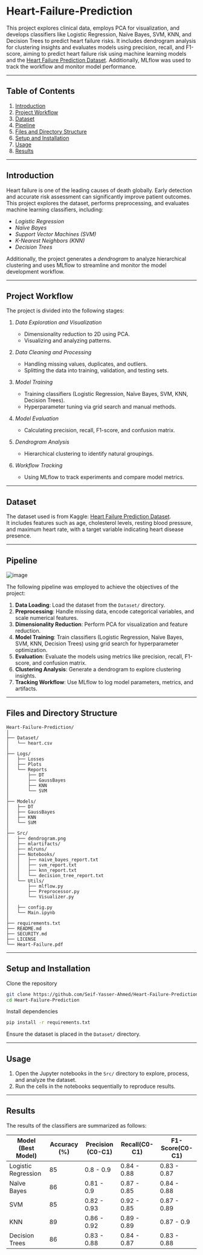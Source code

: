 # Heart-Failure-Prediction
This project explores clinical data, employs PCA for visualization, and develops classifiers like Logistic Regression, Naïve Bayes, SVM, KNN, and Decision Trees to predict heart failure risks. It includes dendrogram analysis for clustering insights and evaluates models using precision, recall, and F1-score, aiming to predict heart failure risk using machine learning models and the [Heart Failure Prediction Dataset](https://www.kaggle.com/datasets/fedesoriano/heart-failure-prediction/data). Additionally, MLflow was used to track the workflow and monitor model performance.

---

## Table of Contents

1. [Introduction](#introduction)  
2. [Project Workflow](#project-workflow)  
3. [Dataset](#dataset)  
4. [Pipeline](#pipeline)  
5. [Files and Directory Structure](#files-and-directory-structure)  
6. [Setup and Installation](#setup-and-installation)  
7. [Usage](#usage)  
8. [Results](#results)  

---

## Introduction

Heart failure is one of the leading causes of death globally. Early detection and accurate risk assessment can significantly improve patient outcomes. This project explores the dataset, performs preprocessing, and evaluates machine learning classifiers, including:

- *Logistic Regression*  
- *Naïve Bayes*  
- *Support Vector Machines (SVM)*  
- *K-Nearest Neighbors (KNN)*  
- *Decision Trees*

Additionally, the project generates a *dendrogram* to analyze hierarchical clustering and uses MLflow to streamline and monitor the model development workflow.

---

## Project Workflow

The project is divided into the following stages:

1. *Data Exploration and Visualization*  
   - Dimensionality reduction to 2D using PCA.
   - Visualizing and analyzing patterns.  

2. *Data Cleaning and Processing*  
   - Handling missing values, duplicates, and outliers.  
   - Splitting the data into training, validation, and testing sets.  

3. *Model Training*  
   - Training classifiers (Logistic Regression, Naïve Bayes, SVM, KNN, Decision Trees).  
   - Hyperparameter tuning via grid search and manual methods.  

4. *Model Evaluation*  
   - Calculating precision, recall, F1-score, and confusion matrix.  

5. *Dendrogram Analysis*  
   - Hierarchical clustering to identify natural groupings.  

6. *Workflow Tracking*  
   - Using MLflow to track experiments and compare model metrics.

---

## Dataset

The dataset used is from Kaggle: [Heart Failure Prediction Dataset](https://www.kaggle.com/datasets/fedesoriano/heart-failure-prediction/data).  
It includes features such as age, cholesterol levels, resting blood pressure, and maximum heart rate, with a target variable indicating heart disease presence.

---

## Pipeline
![image](https://github.com/user-attachments/assets/99b7fc05-6315-4663-ab03-da0e7372bab0)

The following pipeline was employed to achieve the objectives of the project:

1. **Data Loading**: Load the dataset from the `Dataset/` directory.
2. **Preprocessing**: Handle missing data, encode categorical variables, and scale numerical features.
3. **Dimensionality Reduction**: Perform PCA for visualization and feature reduction.
4. **Model Training**: Train classifiers (Logistic Regression, Naïve Bayes, SVM, KNN, Decision Trees) using grid search for hyperparameter optimization.
5. **Evaluation**: Evaluate the models using metrics like precision, recall, F1-score, and confusion matrix.
6. **Clustering Analysis**: Generate a dendrogram to explore clustering insights.
7. **Tracking Workflow**: Use MLflow to log model parameters, metrics, and artifacts.

---

## Files and Directory Structure

```plaintext
Heart-Failure-Prediction/
│
├── Dataset/                               
│   └── heart.csv
│
├── Logs/  
│   ├── Losses
│   ├── Plots
│   └── Reports
│       ├── DT
│       ├── GaussBayes
│       ├── KNN
│       └── SVM
│
├── Models/  
│   ├── DT
│   ├── GaussBayes
│   ├── KNN
│   └── SVM
│
├── Src/  
│   ├── dendrogram.png
│   ├── mlartifacts/
│   ├── mlruns/
│   ├── Notebooks/
│   │   ├── naive_bayes_report.txt
│   │   ├── svm_report.txt
│   │   ├── knn_report.txt
│   │   └── decision_tree_report.txt
│   └── Utils/
│       ├── mlflow.py
│       ├── Preprocessor.py
│       └── Visualizer.py
│
│   ├── config.py
│   └── Main.ipynb
│
├── requirements.txt                    
├── README.md                           
├── SECURITY.md                         
├── LICENSE                             
└── Heart-Failure.pdf                   
```

---

## Setup and Installation

Clone the repository
```bash
git clone https://github.com/Seif-Yasser-Ahmed/Heart-Failure-Prediction.git
cd Heart-Failure-Prediction
```
Install dependencies
```bash
pip install -r requirements.txt
```
Ensure the dataset is placed in the `Dataset/` directory.

---

## Usage

1. Open the Jupyter notebooks in the `Src/` directory to explore, process, and analyze the dataset.
2. Run the cells in the notebooks sequentially to reproduce results.

---

## Results

The results of the classifiers are summarized as follows:

| Model (Best Model)  | Accuracy (%) |Precision (C0-C1) | Recall(C0-C1) | F1-Score(C0-C1) |
|---------------------|--------------|------------------|---------------|-----------------|
| Logistic Regression |    85        |0.8  - 0.9         | 0.84 - 0.88   | 0.83 - 0.87     |
| Naïve Bayes         |    86        |0.81 -  0.9       | 0.87 - 0.85   | 0.84 -  0.88    |
| SVM                 |    85        |0.82 - 0.93       | 0.92 - 0.85   | 0.87 - 0.89     |
| KNN                 |    89          |0.86 -   0.92  | 0.89 -   0.89 | 0.87 -   0.9       |
| Decision Trees      |    86          |0.83 -   0.88  | 0.84 -  0.87 | 0.83 -  0.88        |



